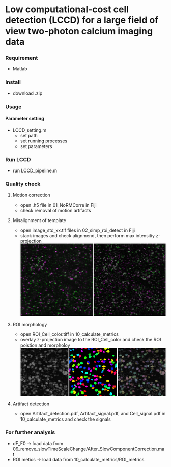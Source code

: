 # Low computational-cost cell detection (LCCD) for a large field of view two-photon calcium imaging data
### Requirement
- Matlab

### Install
- download .zip

### Usage
#### Parameter setting
- LCCD_setting.m
   - set path
   - set running processes
   - set parameters

### Run LCCD
- run LCCD_pipeline.m

### Quality check
1. Motion correction
   - open .h5 file in 01_NoRMCorre in Fiji
   - check removal of motion artifacts
2. Misalignment of template
   - open image_std_xx.tif files in 02_simp_roi_detect in Fiji
   - stack images and check alignmend, then perform max intensitiy z-projection
   ![template alignment](00_images/Motion_correction_templates.png "templates")
3. ROI morphology
   - open ROI_Cell_color.tiff in 10_calculate_metrics
   - overlay z-projection image to the ROI_Cell_color and check the ROI poistion and morpholoy
   ![ROI overlay](00_images/ROI_overlay.png "overlay")
   
4. Artifact detection
   - open Artifact_detection.pdf, Artifact_signal.pdf, and Cell_signal.pdf in 10_calculate_metrics and check the signals

### For further analysis
- dF_F0 -> load data from 09_remove_slowTimeScaleChange/After_SlowComponentCorrection.mat
- ROI metics -> load data from 10_calculate_metrics/ROI_metrics

